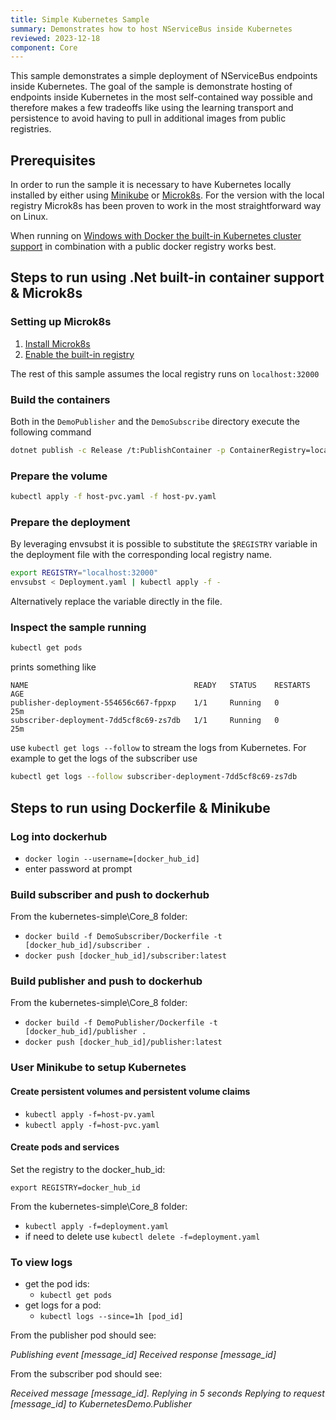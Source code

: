 ```yaml
---
title: Simple Kubernetes Sample
summary: Demonstrates how to host NServiceBus inside Kubernetes
reviewed: 2023-12-18
component: Core
---
```


This sample demonstrates a simple deployment of NServiceBus endpoints inside Kubernetes. The goal of the sample is demonstrate hosting of endpoints inside Kubernetes in the most self-contained way possible and therefore makes a few tradeoffs like using the learning transport and persistence to avoid having to pull in additional images from public registries.

## Prerequisites

In order to run the sample it is necessary to have Kubernetes locally installed by either using [Minikube](https://minikube.sigs.k8s.io/docs/) or [Microk8s](https://microk8s.io). For the version with the local registry Microk8s has been proven to work in the most straightforward way on Linux.

When running on [Windows with Docker the built-in Kubernetes cluster support](https://docs.docker.com/desktop/kubernetes/) in combination with a public docker registry works best.

## Steps to run using .Net built-in container support & Microk8s

### Setting up Microk8s

1. [Install Microk8s](https://microk8s.io/docs/getting-started)
1. [Enable the built-in registry](https://microk8s.io/docs/registry-built-in)

The rest of this sample assumes the local registry runs on `localhost:32000` 

### Build the containers

Both in the `DemoPublisher` and the `DemoSubscribe` directory execute the following command

```bash
dotnet publish -c Release /t:PublishContainer -p ContainerRegistry=localhost:32000
```

### Prepare the volume

```bash
kubectl apply -f host-pvc.yaml -f host-pv.yaml
```

### Prepare the deployment

By leveraging envsubst it is possible to substitute the `$REGISTRY` variable in the deployment file with the corresponding local registry name.

```bash
export REGISTRY="localhost:32000"
envsubst < Deployment.yaml | kubectl apply -f -
```

Alternatively replace the variable directly in the file.

### Inspect the sample running

```bash
kubectl get pods
```

prints something like

```text
NAME                                     READY   STATUS    RESTARTS   AGE
publisher-deployment-554656c667-fppxp    1/1     Running   0          25m
subscriber-deployment-7dd5cf8c69-zs7db   1/1     Running   0          25m
```

use `kubectl get logs --follow` to stream the logs from Kubernetes. For example to get the logs of the subscriber use

```bash
kubectl get logs --follow subscriber-deployment-7dd5cf8c69-zs7db
```

## Steps to run using Dockerfile & Minikube

### Log into dockerhub

- `docker login --username=[docker_hub_id]`
- enter password at prompt

### Build subscriber and push to dockerhub

From the kubernetes-simple\Core_8 folder:

- `docker build -f DemoSubscriber/Dockerfile -t [docker_hub_id]/subscriber .`
- `docker push [docker_hub_id]/subscriber:latest`

### Build publisher and push to dockerhub

From the kubernetes-simple\Core_8 folder:

- `docker build -f DemoPublisher/Dockerfile -t [docker_hub_id]/publisher .`
- `docker push [docker_hub_id]/publisher:latest`

### User Minikube to setup Kubernetes

#### Create persistent volumes and persistent volume claims

- `kubectl apply -f=host-pv.yaml`
- `kubectl apply -f=host-pvc.yaml`

#### Create pods and services

Set the registry to the docker_hub_id:

`export REGISTRY=docker_hub_id`

From the kubernetes-simple\Core_8 folder:

- `kubectl apply -f=deployment.yaml`
- if need to delete use `kubectl delete -f=deployment.yaml`

### To view logs

- get the pod ids:
  - `kubectl get pods`
- get logs for a pod:
  - `kubectl logs --since=1h [pod_id]`

From the publisher pod should see:

_Publishing event [message_id]
Received response [message_id]_

From the subscriber pod should see:

_Received message [message_id]. Replying in 5 seconds_
_Replying to request [message_id] to KubernetesDemo.Publisher_